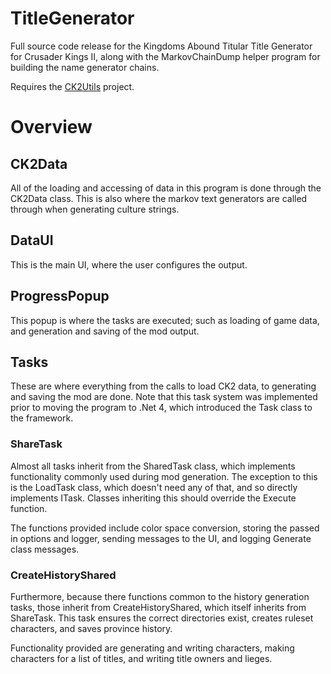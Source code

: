 TitleGenerator
==============

Full source code release for the Kingdoms Abound Titular Title Generator for Crusader Kings II, along with the MarkovChainDump helper program for building the name generator chains.

Requires the [CK2Utils](https://github.com/Measter/CK2Utils/) project.

# Overview

## CK2Data

All of the loading and accessing of data in this program is done through the CK2Data class. This is also where the markov text generators are called through when generating culture strings.

## DataUI

This is the main UI, where the user configures the output.

## ProgressPopup

This popup is where the tasks are executed; such as loading of game data, and generation and saving of the mod output.

## Tasks

These are where everything from the calls to load CK2 data, to generating and saving the mod are done. Note that this task system was implemented prior to moving the program to .Net 4, which introduced the Task class to the framework.

### ShareTask

Almost all tasks inherit from the SharedTask class, which implements functionality commonly used during mod generation. The exception to this is the LoadTask class, which doesn't need any of that, and so directly implements ITask. Classes inheriting this should override the Execute function.

The functions provided include color space conversion, storing the passed in options and logger, sending messages to the UI, and logging Generate class messages.

### CreateHistoryShared 

Furthermore, because there functions common to the history generation tasks, those inherit from CreateHistoryShared, which itself inherits from ShareTask. This task ensures the correct directories exist, creates ruleset characters, and saves province history.

Functionality provided are generating and writing characters, making characters for a list of titles, and writing title owners and lieges.
